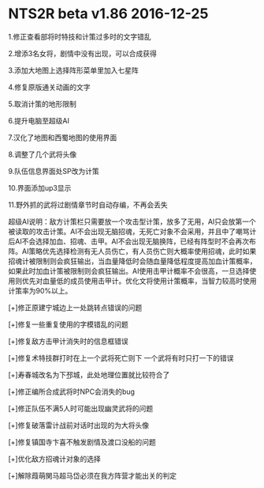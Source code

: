 # NTS2R beta v1.86 2016-12-25

1.修正查看部将时特技和计策过多时的文字错乱

2.增添3名女将，剧情中没有出现，可以合成获得

3.添加大地图上选择阵形菜单里加入七星阵

4.修复原版通关动画的文字

5.取消计策的地形限制

6.提升电脑至超级AI

7.汉化了地图和西蜀地图的使用界面

8.调整了几个武将头像

9.队伍信息界面处SP改为计策

10.界面添加up3显示

11.野外抓的武将过剧情章节时自动存编，不再会丢失

超级AI说明：敌方计策栏只需要放一个攻击型计策，放多了无用，AI只会放第一个被读取的攻击计策。AI不会出现无脑招魂，无死亡对象不会采用，并且中了嘲骂计后AI不会选择加血、招魂、击甲。AI不会出现无脑换阵，已经有阵型时不会再次布阵。AI策略优先选择检测有无人员伤亡，有人员伤亡则大概率使用招魂，此时如果招魂计被限制则会疯狂输出，当血量降低时会随血量降低程度提高加血计策概率，如果此时加血计策被限制则会疯狂输出。AI使用击甲计概率不会很高，一旦选择使用则优先对血量低的成员使用击甲计。优化文将使用计策概率，当智力较高时使用计策率为90%以上。

[+]修正原建宁城边上一处跳转点错误的问题

[+]修复一些重复使用的字模错乱的问题

[+]修复敌方击甲计消失时的信息框错误

[+]修复术特技群打时在上一个武将死亡则下
一个武将有时只打一下的错误

[+]寿春城改名为下邳城，此处地理位置就比较符合了

[+]修正编所合成武将时NPC会消失的bug

[+]修正队伍不满5人时可能出现幽灵武将的问题

[+]修复破落雷计战前对话时出现的为大将头像

[+]修复镇国寺卞喜不触发剧情及渡口没船的问题

[+]优化敌方招魂计对象的选择

[+]解除葭萌関马超马岱必须在我方阵营才能出关的判定